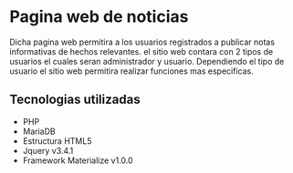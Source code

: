 # Pagina web de noticias
Dicha pagina web permitira a los usuarios registrados a publicar notas informativas de hechos relevantes.
el sitio web contara con 2 tipos de usuarios el cuales seran administrador y usuario.
Dependiendo el tipo de usuario el sitio web permitira realizar funciones mas especificas.

## Tecnologias utilizadas
* PHP
* MariaDB
* Estructura HTML5
* Jquery v3.4.1
* Framework Materialize v1.0.0
